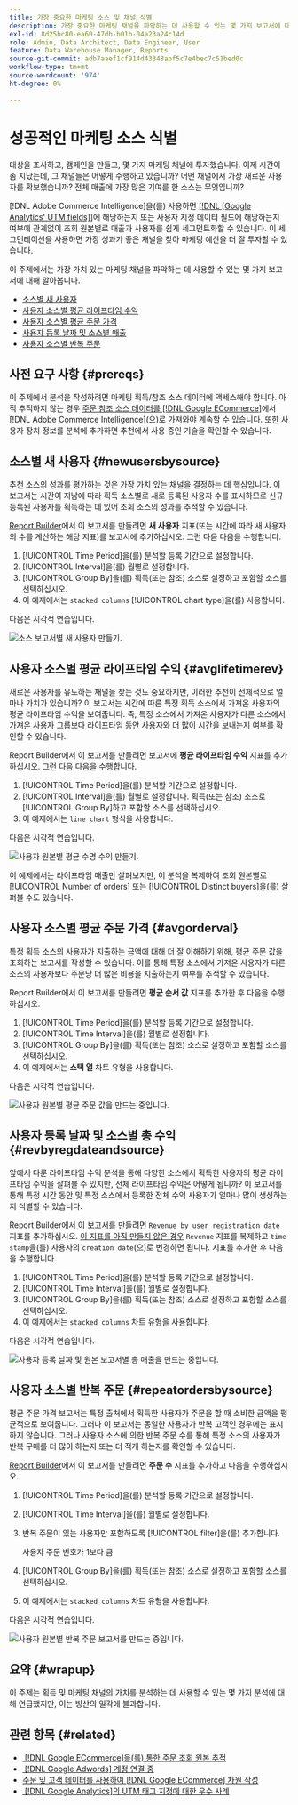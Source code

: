 ```yaml
---
title: 가장 중요한 마케팅 소스 및 채널 식별
description: 가장 중요한 마케팅 채널을 파악하는 데 사용할 수 있는 몇 가지 보고서에 대해 알아봅니다.
exl-id: 8d25bc80-ea60-47db-b01b-04a23a24c14d
role: Admin, Data Architect, Data Engineer, User
feature: Data Warehouse Manager, Reports
source-git-commit: adb7aaef1cf914d43348abf5c7e4bec7c51bed0c
workflow-type: tm+mt
source-wordcount: '974'
ht-degree: 0%

---
```


# 성공적인 마케팅 소스 식별

대상을 조사하고, 캠페인을 만들고, 몇 가지 마케팅 채널에 투자했습니다. 이제 시간이 좀 지났는데, 그 채널들은 어떻게 수행하고 있습니까? 어떤 채널에서 가장 새로운 사용자를 확보했습니까? 전체 매출에 가장 많은 기여를 한 소스는 무엇입니까?

[!DNL Adobe Commerce Intelligence]을(를) 사용하면 [[!DNL [Google Analytics' UTM fields]]](https://support.google.com/analytics/answer/1191184?hl=en)에 해당하는지 또는 사용자 지정 데이터 필드에 해당하는지 여부에 관계없이 조회 원본별로 매출과 사용자를 쉽게 세그먼트화할 수 있습니다. 이 세그먼테이션을 사용하면 가장 성과가 좋은 채널을 찾아 마케팅 예산을 더 잘 투자할 수 있습니다.

이 주제에서는 가장 가치 있는 마케팅 채널을 파악하는 데 사용할 수 있는 몇 가지 보고서에 대해 알아봅니다.

* [소스별 새 사용자](#newusersbysource)
* [사용자 소스별 평균 라이프타임 수익](#avglifetimerev)
* [사용자 소스별 평균 주문 가격](#avgorderval)
* [사용자 등록 날짜 및 소스별 매출](#revbyregdateandsource)
* [사용자 소스별 반복 주문](#repeatordersbysource)

## 사전 요구 사항 {#prereqs}

이 주제에서 분석을 작성하려면 마케팅 획득/참조 소스 데이터에 액세스해야 합니다. 아직 추적하지 않는 경우 [주문 참조 소스 데이터를  [!DNL Google ECommerce]](../importing-data/integrations/google-ecommerce.md)에서 [!DNL Adobe Commerce Intelligence]&#x200B;(으)로 가져와야 계속할 수 있습니다. 또한 사용자 장치 정보를 분석에 추가하면 추천에서 사용 중인 기술을 확인할 수 있습니다.

## 소스별 새 사용자 {#newusersbysource}

추천 소스의 성과를 평가하는 것은 가장 가치 있는 채널을 결정하는 데 핵심입니다. 이 보고서는 시간이 지남에 따라 획득 소스별로 새로 등록된 사용자 수를 표시하므로 신규 등록된 사용자를 획득하는 데 있어 조회 소스의 성과를 추적할 수 있습니다.

[Report Builder](../../tutorials/using-visual-report-builder.md)에서 이 보고서를 만들려면 **새 사용자** 지표(또는 시간에 따라 새 사용자의 수를 계산하는 해당 지표)를 보고서에 추가하십시오. 그런 다음 다음을 수행합니다.

1. [!UICONTROL Time Period]을(를) 분석할 등록 기간으로 설정합니다.
1. [!UICONTROL Interval]을(를) 월별로 설정합니다.
1. [!UICONTROL Group By]을(를) 획득(또는 참조) 소스로 설정하고 포함할 소스를 선택하십시오.
1. 이 예제에서는 `stacked columns` [!UICONTROL chart type]을(를) 사용합니다.

다음은 시각적 연습입니다.

![소스 보고서별 새 사용자 만들기.](../../assets/New_Users_by_source.gif)

## 사용자 소스별 평균 라이프타임 수익 {#avglifetimerev}

새로운 사용자를 유도하는 채널을 찾는 것도 중요하지만, 이러한 추천이 전체적으로 얼마나 가치가 있습니까? 이 보고서는 시간에 따른 특정 획득 소스에서 가져온 사용자의 평균 라이프타임 수익을 보여줍니다. 즉, 특정 소스에서 가져온 사용자가 다른 소스에서 가져온 사용자 그룹보다 라이프타임 동안 사용자와 더 많이 시간을 보내는지 여부를 확인할 수 있습니다.

Report Builder에서 이 보고서를 만들려면 보고서에 **평균 라이프타임 수익** 지표를 추가하십시오. 그런 다음 다음을 수행합니다.

1. [!UICONTROL Time Period]을(를) 분석할 기간으로 설정합니다.
1. [!UICONTROL Interval]을(를) 월별로 설정합니다.
   획득(또는 참조) 소스로 [!UICONTROL Group By]하고 포함할 소스를 선택하십시오.
1. 이 예제에서는 `line chart` 형식을 사용합니다.

다음은 시각적 연습입니다.

![사용자 원본별 평균 수명 수익 만들기](../../assets/Lifetime_revenue_by_user_source.gif).

이 예제에서는 라이프타임 매출만 살펴보지만, 이 분석을 복제하여 조회 원본별로 [!UICONTROL Number of orders] 또는 [!UICONTROL Distinct buyers]을(를) 살펴볼 수도 있습니다.

## 사용자 소스별 평균 주문 가격 {#avgorderval}

특정 획득 소스의 사용자가 지출하는 금액에 대해 더 잘 이해하기 위해, 평균 주문 값을 조회하는 보고서를 작성할 수 있습니다. 이를 통해 특정 소스에서 가져온 사용자가 다른 소스의 사용자보다 주문당 더 많은 비용을 지출하는지 여부를 추적할 수 있습니다.

Report Builder에서 이 보고서를 만들려면 **평균 순서 값** 지표를 추가한 후 다음을 수행하십시오.

1. [!UICONTROL Time Period]을(를) 분석할 등록 기간으로 설정합니다.
1. [!UICONTROL Time Interval]을(를) 월별로 설정합니다.
1. [!UICONTROL Group By]을(를) 획득(또는 참조) 소스로 설정하고 포함할 소스를 선택하십시오.
1. 이 예제에서는 **스택 열** 차트 유형을 사용합니다.

다음은 시각적 연습입니다.

![사용자 원본별 평균 주문 값을 만드는 중입니다.](../../assets/Average_order_value_by_source.gif)

## 사용자 등록 날짜 및 소스별 총 수익 {#revbyregdateandsource}

앞에서 다룬 라이프타임 수익 분석을 통해 다양한 소스에서 획득한 사용자의 평균 라이프타임 수익을 살펴볼 수 있지만, 전체 라이프타임 수익은 어떻게 됩니까? 이 보고서를 통해 특정 시간 동안 및 특정 소스에서 등록한 전체 수익 사용자가 얼마나 많이 생성하는지 식별할 수 있습니다.

Report Builder에서 이 보고서를 만들려면 `Revenue by user registration date` 지표를 추가하십시오. [이 지표를 아직 만들지 않은 경우](../../data-user/reports/ess-manage-data-metrics.md) `Revenue` 지표를 복제하고 `time stamp`을(를) 사용자의 `creation date`(으)로 변경하면 됩니다. 지표를 추가한 후 다음을 수행합니다.

1. [!UICONTROL Time Period]을(를) 분석할 등록 기간으로 설정합니다.
1. [!UICONTROL Time Interval]을(를) 월별로 설정합니다.
1. [!UICONTROL Group By]을(를) 획득(또는 참조) 소스로 설정하고 포함할 소스를 선택하십시오.
1. 이 예제에서는 `stacked columns` 차트 유형을 사용합니다.

다음은 시각적 연습입니다.

![사용자 등록 날짜 및 원본 보고서별 총 매출을 만드는 중입니다.](../../assets/Revenue_by_user_registration_date_and_source.gif)

## 사용자 소스별 반복 주문 {#repeatordersbysource}

평균 주문 가격 보고서는 특정 출처에서 획득한 사용자가 주문을 할 때 소비한 금액을 평균적으로 보여줍니다. 그러나 이 보고서는 동일한 사용자가 반복 고객인 경우에는 표시하지 않습니다. 그러나 사용자 소스에 의한 반복 주문 수를 통해 특정 소스의 사용자가 반복 구매를 더 많이 하는지 또는 더 적게 하는지를 확인할 수 있습니다.

[Report Builder](../../tutorials/using-visual-report-builder.md)에서 이 보고서를 만들려면 **주문 수** 지표를 추가하고 다음을 수행하십시오.

1. [!UICONTROL Time Period]을(를) 분석할 등록 기간으로 설정합니다.
1. [!UICONTROL Time Interval]을(를) 월별로 설정합니다.
1. 반복 주문이 있는 사용자만 포함하도록 [!UICONTROL filter]을(를) 추가합니다.

   사용자 주문 번호가 1보다 큼

1. [!UICONTROL Group By]을(를) 획득(또는 참조) 소스로 설정하고 포함할 소스를 선택하십시오.
1. 이 예제에서는 `stacked columns` 차트 유형을 사용합니다.

다음은 시각적 연습입니다.

![사용자 원본별 반복 주문 보고서를 만드는 중입니다.](../../assets/Repeat_orders_by_user_source.gif)


## 요약 {#wrapup}

이 주제는 획득 및 마케팅 채널의 가치를 분석하는 데 사용할 수 있는 몇 가지 분석에 대해 언급했지만, 이는 빙산의 일각에 불과합니다.

## 관련 항목 {#related}

* [&#x200B; [!DNL Google ECommerce]을(를) 통한 주문 조회 원본 추적](../importing-data/integrations/google-ecommerce.md)
* [&#x200B; [!DNL Google Adwords] 계정 연결 중](../importing-data/integrations/google-adwords.md)
* [주문 및 고객 데이터를 사용하여  [!DNL Google ECommerce] 차원 작성](../data-warehouse-mgr/bldg-google-ecomm-dim.md)
* [&#x200B; [!DNL Google Analytics]의 UTM 태그 지정에 대한 우수 사례](../../best-practices/utm-tagging-google.md)
